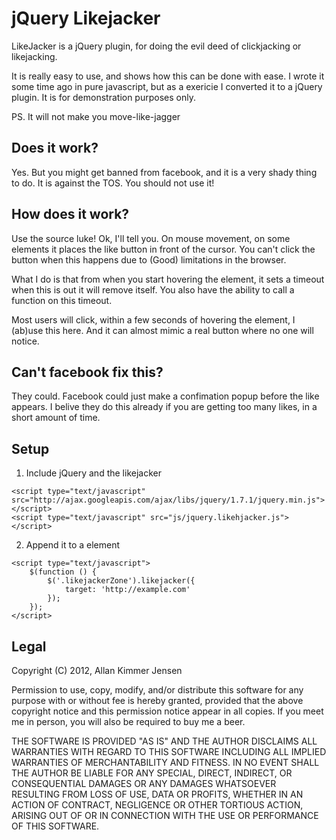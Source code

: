 jQuery Likejacker
============================================================
LikeJacker is a jQuery plugin, for doing the evil deed of clickjacking or likejacking.

It is really easy to use, and shows how this can be done with ease.
I wrote it some time ago in pure javascript, but as a exericie I converted it to a jQuery plugin. It is for demonstration purposes only. 

PS. It will not make you move-like-jagger


Does it work?
-------------
Yes. But you might get banned from facebook, and it is a very shady thing to do. It is against the TOS. You should not use it!

How does it work?
-----------------
Use the source luke! 
Ok, I'll tell you. On mouse movement, on some elements it places the like button in front of the cursor. 
You can't click the button when this happens due to (Good) limitations in the browser.

What I do is that from when you start hovering the element, it sets a timeout when this is out it will remove itself. 
You also have the ability to call a function on this timeout.

Most users will click, within a few seconds of hovering the element, I (ab)use this here. 
And it can almost mimic a real button where no one will notice.

Can't facebook fix this?
-----------------------
They could. Facebook could just make a confimation popup before the like appears. 
I belive they do this already if you are getting too many likes, in a short amount of time.

Setup
-----

1. Include jQuery and the likejacker
```
<script type="text/javascript" src="http://ajax.googleapis.com/ajax/libs/jquery/1.7.1/jquery.min.js"></script>
<script type="text/javascript" src="js/jquery.likehjacker.js"></script>
```

2. Append it to a element
```
<script type="text/javascript">
	$(function () {
		$('.likejackerZone').likejacker({
			target: 'http://example.com'
		});
	});
</script>
```


Legal
-----

Copyright (C) 2012, Allan Kimmer Jensen

Permission to use, copy, modify, and/or distribute this software for any purpose with or without fee is hereby granted, provided that the above copyright notice and this permission notice appear in all copies. If you meet me in person, you will also be required to buy me a beer.

THE SOFTWARE IS PROVIDED "AS IS" AND THE AUTHOR DISCLAIMS ALL WARRANTIES WITH REGARD TO THIS SOFTWARE INCLUDING ALL IMPLIED WARRANTIES OF MERCHANTABILITY AND FITNESS. IN NO EVENT SHALL THE AUTHOR BE LIABLE FOR ANY SPECIAL, DIRECT, INDIRECT, OR CONSEQUENTIAL DAMAGES OR ANY DAMAGES WHATSOEVER RESULTING FROM LOSS OF USE, DATA OR PROFITS, WHETHER IN AN ACTION OF CONTRACT, NEGLIGENCE OR OTHER TORTIOUS ACTION, ARISING OUT OF OR IN CONNECTION WITH THE USE OR PERFORMANCE OF THIS SOFTWARE.